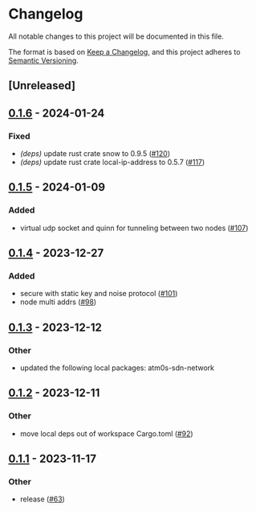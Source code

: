 # Changelog
All notable changes to this project will be documented in this file.

The format is based on [Keep a Changelog](https://keepachangelog.com/en/1.0.0/),
and this project adheres to [Semantic Versioning](https://semver.org/spec/v2.0.0.html).

## [Unreleased]

## [0.1.6](https://github.com/8xFF/atm0s-sdn/compare/atm0s-sdn-transport-udp-v0.1.5...atm0s-sdn-transport-udp-v0.1.6) - 2024-01-24

### Fixed
- *(deps)* update rust crate snow to 0.9.5 ([#120](https://github.com/8xFF/atm0s-sdn/pull/120))
- *(deps)* update rust crate local-ip-address to 0.5.7 ([#117](https://github.com/8xFF/atm0s-sdn/pull/117))

## [0.1.5](https://github.com/8xFF/atm0s-sdn/compare/atm0s-sdn-transport-udp-v0.1.4...atm0s-sdn-transport-udp-v0.1.5) - 2024-01-09

### Added
- virtual udp socket and quinn for tunneling between two nodes ([#107](https://github.com/8xFF/atm0s-sdn/pull/107))

## [0.1.4](https://github.com/8xFF/atm0s-sdn/compare/atm0s-sdn-transport-udp-v0.1.3...atm0s-sdn-transport-udp-v0.1.4) - 2023-12-27

### Added
- secure with static key and noise protocol ([#101](https://github.com/8xFF/atm0s-sdn/pull/101))
- node multi addrs ([#98](https://github.com/8xFF/atm0s-sdn/pull/98))

## [0.1.3](https://github.com/8xFF/atm0s-sdn/compare/atm0s-sdn-transport-udp-v0.1.2...atm0s-sdn-transport-udp-v0.1.3) - 2023-12-12

### Other
- updated the following local packages: atm0s-sdn-network

## [0.1.2](https://github.com/8xFF/atm0s-sdn/compare/atm0s-sdn-transport-udp-v0.1.1...atm0s-sdn-transport-udp-v0.1.2) - 2023-12-11

### Other
- move local deps out of workspace Cargo.toml ([#92](https://github.com/8xFF/atm0s-sdn/pull/92))

## [0.1.1](https://github.com/8xFF/atm0s-sdn/compare/atm0s-sdn-transport-udp-v0.1.0...atm0s-sdn-transport-udp-v0.1.1) - 2023-11-17

### Other
- release ([#63](https://github.com/8xFF/atm0s-sdn/pull/63))
